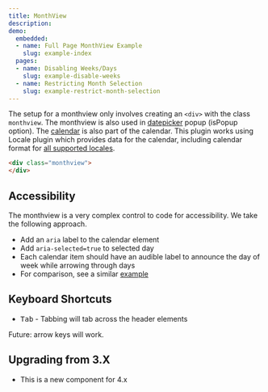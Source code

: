 ```yaml
---
title: MonthView
description: 
demo:
  embedded:
  - name: Full Page MonthView Example
    slug: example-index
  pages:
  - name: Disabling Weeks/Days
    slug: example-disable-weeks
  - name: Restricting Month Selection
    slug: example-restrict-month-selection
---
```


The setup for a monthview only involves creating an `<div>` with the class `monthview`. The monthview is also used in [datepicker](./datepicker) popup (isPopup option). The [calendar](./calendar) is also part of the calendar.
This plugin works using Locale plugin which provides data for the calendar, including calendar format for [all supported locales](./locale).

```html
<div class="monthview">
</div>
```

## Accessibility

The monthview is a very complex control to code for accessibility. We take the following approach.

- Add an `aria` label to the calendar element
- Add `aria-selected=true` to selected day
- Each calendar item should have an audible label to announce the day of week while arrowing through days
- For comparison, see a similar [example](http://oaa-accessibility.org/example/15/)

## Keyboard Shortcuts

- <kbd>Tab</kbd> - Tabbing will tab across the header elements

Future: arrow keys will work.

## Upgrading from 3.X

- This is a new component for 4.x
